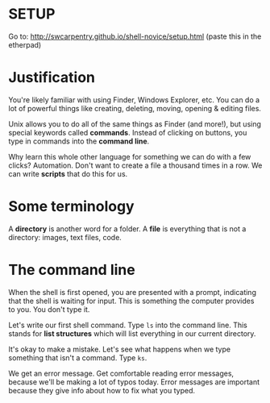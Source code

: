 # SETUP
Go to: http://swcarpentry.github.io/shell-novice/setup.html (paste this in the etherpad)

# Justification
You're likely familiar with using Finder, Windows Explorer, etc. You can do a lot of powerful things like creating, deleting, moving, opening & editing files.

Unix allows you to do all of the same things as Finder (and more!), but using special keywords called **commands**. Instead of clicking on buttons, you type in commands into the **command line**.

Why learn this whole other language for something we can do with a few clicks? Automation. Don't want to create a file a thousand times in a row. We can write **scripts** that do this for us. 

# Some terminology
A **directory** is another word for a folder. A **file** is everything that is not a directory: images, text files, code.

# The command line
When the shell is first opened, you are presented with a prompt, indicating that the shell is waiting for input. This is something the computer provides to you. You don't type it.

Let's write our first shell command. Type `ls` into the command line. This stands for **list structures** which will list everything in our current directory.

It's okay to make a mistake. Let's see what happens when we type something that isn't a command. Type `ks`.

We get an error message. Get comfortable reading error messages, because we'll be making a lot of typos today. Error messages are important because they give info about how to fix what you typed.


